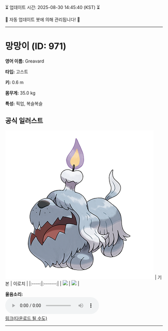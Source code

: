 
⏳ 업데이트 시간: 2025-08-30 14:45:40 (KST) ⏳

🤖 자동 업데이트 봇에 의해 관리됩니다! 🤖

---

# 망망이 (ID: 971)
**영어 이름:** Greavard

**타입:** 고스트

**키:** 0.6 m

**몸무게:** 35.0 kg

**특성:** 픽업, 복슬복슬

## 공식 일러스트
![](https://raw.githubusercontent.com/PokeAPI/sprites/master/sprites/pokemon/other/official-artwork/971.png)
| 기본 | 이로치 |
|:----:|:------:|
| <img src="http://play.pokemonshowdown.com/sprites/ani/greavard.gif" width="200"> | <img src="http://play.pokemonshowdown.com/sprites/ani-shiny/greavard.gif" width="200"> |

**울음소리:**<br><audio controls src="https://raw.githubusercontent.com/PokeAPI/cries/main/cries/pokemon/latest/971.ogg"></audio><br> [링크(다운로드 될 수도)](https://raw.githubusercontent.com/PokeAPI/cries/main/cries/pokemon/latest/971.ogg)


---
